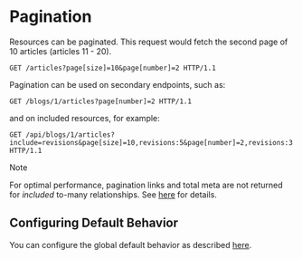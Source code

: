# Pagination

Resources can be paginated. This request would fetch the second page of 10 articles (articles 11 - 20).

```http
GET /articles?page[size]=10&page[number]=2 HTTP/1.1
```

Pagination can be used on secondary endpoints, such as:

```http
GET /blogs/1/articles?page[number]=2 HTTP/1.1
```

and on included resources, for example:

```http
GET /api/blogs/1/articles?include=revisions&page[size]=10,revisions:5&page[number]=2,revisions:3 HTTP/1.1
```

> [!NOTE]
> For optimal performance, pagination links and total meta are not returned for *included* to-many relationships.
> See [here](https://github.com/json-api-dotnet/JsonApiDotNetCore/issues/1738) for details.

## Configuring Default Behavior

You can configure the global default behavior as described [here](~/usage/options.md#pagination).
